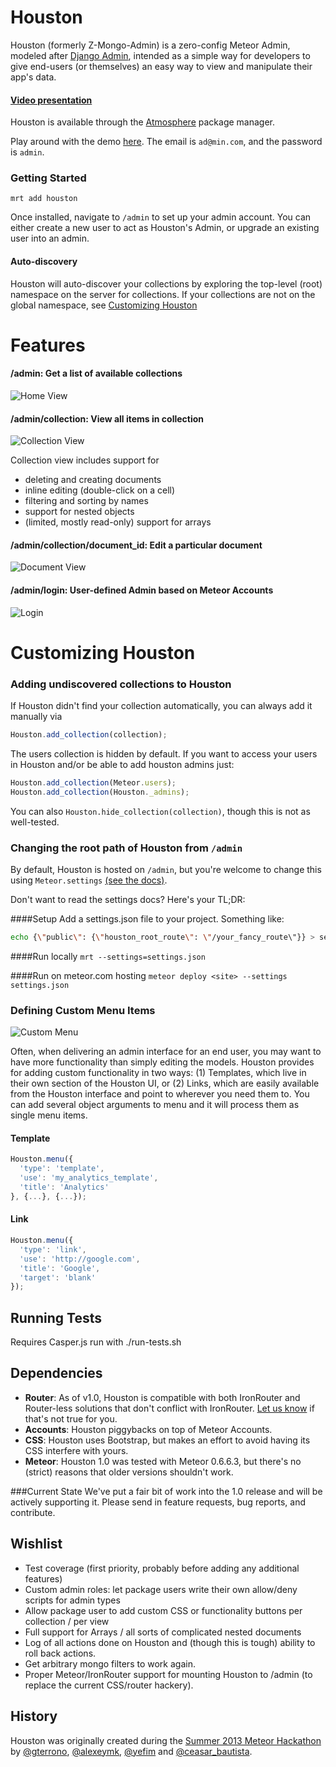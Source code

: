 Houston
===============
Houston (formerly Z-Mongo-Admin) is a zero-config Meteor Admin, modeled after [Django Admin](https://docs.djangoproject.com/en/dev/ref/contrib/admin/), intended as a simple way for developers to give end-users (or themselves) an easy way to view and manipulate their app's data.

#### [Video presentation](https://www.youtube.com/watch?v=vXeWxbJQr5o)

Houston is available through the [Atmosphere](https://atmospherejs.com/package/houston) package manager.

Play around with the demo [here](http://houston-test.meteor.com/admin). The email is `ad@min.com`, and the password is `admin`.

### Getting Started
```
mrt add houston
```

Once installed, navigate to `/admin` to set up your admin account. You can either create a new user to act as Houston's Admin, or upgrade an existing user into an admin.

#### Auto-discovery
Houston will auto-discover your collections by exploring the top-level (root) namespace on the server for collections.  If your collections are not on the global namespace, see [Customizing Houston](#customizing-houston)

Features
========

#### /admin: Get a list of available collections
![Home View](https://raw.github.com/gterrono/houston/master/doc/home.png)

#### /admin/collection: View all items in collection
![Collection View](https://raw.github.com/gterrono/houston/master/doc/collection.png)

Collection view includes support for
- deleting and creating documents
- inline editing (double-click on a cell)
- filtering and sorting by names
- support for nested objects
- (limited, mostly read-only) support for arrays

#### /admin/collection/document_id: Edit a particular document
![Document View](https://raw.github.com/gterrono/houston/master/doc/document.png)

#### /admin/login: User-defined Admin based on Meteor Accounts
![Login](https://raw.github.com/gterrono/houston/master/doc/login.png)


Customizing Houston
========

### Adding undiscovered collections to Houston
If Houston didn't find your collection automatically, you can always add it manually via
```javascript
Houston.add_collection(collection);
```

The users collection is hidden by default. If you want to access your users in Houston and/or be able to add houston admins just:
```javascript
Houston.add_collection(Meteor.users);
Houston.add_collection(Houston._admins);
```

You can also `Houston.hide_collection(collection)`, though this is not as well-tested.

### Changing the root path of Houston from `/admin`
By default, Houston is hosted on `/admin`, but you're welcome to change this using `Meteor.settings` [(see the docs)](http://docs.meteor.com/#meteor_settings).

Don't want to read the settings docs? Here's your TL;DR:

####Setup
Add a settings.json file to your project. Something like:
```bash
echo {\"public\": {\"houston_root_route\": \"/your_fancy_route\"}} > settings.json
```

####Run locally
`mrt --settings=settings.json`

####Run on meteor.com hosting
`meteor deploy <site> --settings settings.json`

### Defining Custom Menu Items
![Custom Menu](https://raw.github.com/gterrono/houston/master/doc/menu.png)

Often, when delivering an admin interface for an end user, you may want to have
more functionality than simply editing the models.
Houston provides for adding custom functionality in two ways: (1) Templates,
which live in their own section of the Houston UI, or (2) Links,
which are easily available from the Houston interface and point to wherever you
need them to. You can add several object arguments to menu and it will process
them as single menu items.

#### Template
```javascript
Houston.menu({
  'type': 'template',
  'use': 'my_analytics_template',
  'title': 'Analytics'
}, {...}, {...});
```

#### Link
```javascript
Houston.menu({
  'type': 'link',
  'use': 'http://google.com',
  'title': 'Google',
  'target': 'blank'
});
```

Running Tests
-----
Requires Casper.js
run with ./run-tests.sh

Dependencies
-----

* **Router**: As of v1.0, Houston is compatible with both IronRouter and Router-less solutions that don't conflict with IronRouter. [Let us know](https://github.com/gterrono/houston/issues/new) if that's not true for you.
* **Accounts**: Houston piggybacks on top of Meteor Accounts.
* **CSS**: Houston uses Bootstrap, but makes an effort to avoid having its CSS interfere with yours.
* **Meteor**: Houston 1.0 was tested with Meteor 0.6.6.3, but there's no (strict) reasons that older versions shouldn't work.

###Current State
We've put a fair bit of work into the 1.0 release and will be actively supporting it. Please send in feature requests, bug reports, and contribute.


Wishlist
-------
- Test coverage (first priority, probably before adding any additional features)
- Custom admin roles: let package users write their own allow/deny scripts for admin types
- Allow package user to add custom CSS or functionality buttons per collection / per view
- Full support for Arrays / all sorts of complicated nested documents
- Log of all actions done on Houston and (though this is tough) ability to roll back actions.
- Get arbitrary mongo filters to work again.
- Proper Meteor/IronRouter support for mounting Houston to /admin (to replace the current CSS/router hackery).

History
-------
Houston was originally created during the [Summer 2013 Meteor Hackathon](http://www.meteor.com/blog/2013/07/09/congratulations-to-the-meteor-summer-hackathon-2013-teams) by [@gterrono](https://github.com/gterrono), [@alexeymk](https://twitter.com/alexeymk), [@yefim](https://twitter.com/yefim) and [@ceasar_bautista](https://twitter.com/ceasar_bautista).
